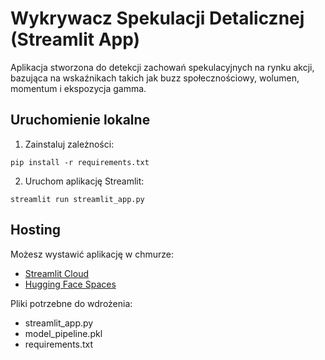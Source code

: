 # Wykrywacz Spekulacji Detalicznej (Streamlit App)

Aplikacja stworzona do detekcji zachowań spekulacyjnych na rynku akcji, bazująca na wskaźnikach takich jak buzz społecznościowy, wolumen, momentum i ekspozycja gamma.

## Uruchomienie lokalne

1. Zainstaluj zależności:
```
pip install -r requirements.txt
```

2. Uruchom aplikację Streamlit:
```
streamlit run streamlit_app.py
```

## Hosting

Możesz wystawić aplikację w chmurze:
- [Streamlit Cloud](https://streamlit.io/cloud)
- [Hugging Face Spaces](https://huggingface.co/spaces)

Pliki potrzebne do wdrożenia:
- streamlit_app.py
- model_pipeline.pkl
- requirements.txt